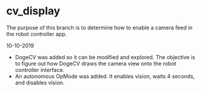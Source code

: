 # cv_display

The purpose of this branch is to determine how to enable a camera feed in the robot controller app.

10-10-2019
- DogeCV was added so it can be modified and explored. The objective is to figure out how DogeCV draws the camera view onto the robot controller interface.
- An autonomous OpMode was added. It enables vision, waits 4 seconds, and disables vision.